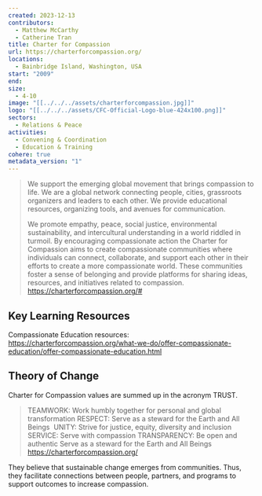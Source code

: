 ```yaml
---
created: 2023-12-13
contributors:
  - Matthew McCarthy
  - Catherine Tran
title: Charter for Compassion
url: https://charterforcompassion.org/
locations:
  - Bainbridge Island, Washington, USA
start: "2009"
end: 
size:
  - 4-10
image: "[[../../../assets/charterforcompassion.jpg]]"
logo: "[[../../../assets/CFC-Official-Logo-blue-424x100.png]]"
sectors:
  - Relations & Peace
activities:
  - Convening & Coordination
  - Education & Training
cohere: true
metadata_version: "1"
---
```

>We support the emerging global movement that brings compassion to life. We are a global network connecting people, cities, grassroots organizers and leaders to each other. We provide educational resources, organizing tools, and avenues for communication.
>
>We promote empathy, peace, social justice, environmental sustainability, and intercultural understanding in a world riddled in turmoil. By encouraging compassionate action the Charter for Compassion aims to create compassionate communities where individuals can connect, collaborate, and support each other in their efforts to create a more compassionate world. These communities foster a sense of belonging and provide platforms for sharing ideas, resources, and initiatives related to compassion.
https://charterforcompassion.org/#

## Key Learning Resources

Compassionate Education resources: https://charterforcompassion.org/what-we-do/offer-compassionate-education/offer-compassionate-education.html

## Theory of Change

Charter for Compassion values are summed up in the acronym TRUST. 

>TEAMWORK: Work humbly together for personal and global transformation 
>RESPECT: Serve as a steward for the Earth and All Beings  
>UNITY: Strive for justice, equity, diversity and inclusion  
>SERVICE: Serve with compassion 
>TRANSPARENCY: Be open and authentic Serve as a steward for the Earth and All Beings
https://charterforcompassion.org/

They believe that sustainable change emerges from communities.  Thus, they facilitate connections between people, partners, and programs to support outcomes to increase compassion. 
